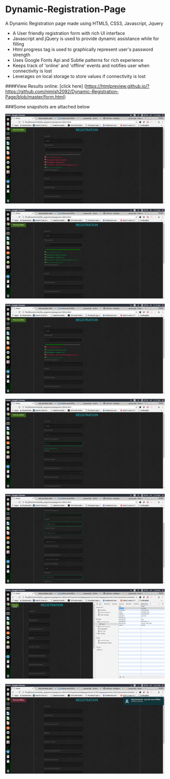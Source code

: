# Dynamic-Registration-Page
A Dynamic Registration page made using HTML5, CSS3, Javascript, Jquery
* A User friendly registration form with rich UI interface
* Javascript and jQuery is used to provide dynamic assistance while for filling
* Html progress tag is used to graphically represent user's password strength
* Uses Google Fonts Api and Subtle patterns for rich experience
* Keeps track of 'online' and 'offline' events and notifies user when connectivity is lost
* Leverages on local storage to store values if connectivity is lost

####View Results online: [click here] (https://htmlpreview.github.io/?https://github.com/nimish2092/Dynamic-Registration-Page/blob/master/form.html)

###Some snapshots are attached below

![alt text](https://github.com/nimish2092/Dynamic-Registration-Page/blob/master/snapshots/form1.png "Password errors")

![alt text](https://github.com/nimish2092/Dynamic-Registration-Page/blob/master/snapshots/form2.png "Password assistance")

![alt text](https://github.com/nimish2092/Dynamic-Registration-Page/blob/master/snapshots/form3.png "Password assistance")

![alt text](https://github.com/nimish2092/Dynamic-Registration-Page/blob/master/snapshots/form5.png "Password verification")

![alt text](https://github.com/nimish2092/Dynamic-Registration-Page/blob/master/snapshots/form6.png "Other verifications")

![alt text](https://github.com/nimish2092/Dynamic-Registration-Page/blob/master/snapshots/localStorage.png "Local Storage")

![alt text](https://github.com/nimish2092/Dynamic-Registration-Page/blob/master/snapshots/offlineAlerts.png "Offline alerts")

